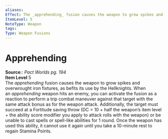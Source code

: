 ```yaml
---
aliases: 
Effect: The _apprehending_ fusion causes the weapon to grow spikes and overwrought iron fixtures, as befits its use by the Hellknights. When an _apprehending_ weapon hits an enemy, you can activate the fusion as a reaction to perform a trip combat maneuver against that target with the same attack bonus as for the weapon attack. Additionally, the target must succeed at a Fortitude saving throw (DC = 10 + half the weapon’s item level + the ability score modifier you apply to attack rolls with the weapon) or be unable to cast spells or spell-like abilities for 1 round. Once the weapon has used this ability, it cannot use it again until you take a 10-minute rest to regain Stamina Points.
ItemLevel: 5
NoteType: Weapon
tags: 
Type: Weapon Fusions
---
```


# Apprehending

**Source**:: _Pact Worlds pg. 194_  
**Item Level** 5  
The _apprehending_ fusion causes the weapon to grow spikes and overwrought iron fixtures, as befits its use by the Hellknights. When an _apprehending_ weapon hits an enemy, you can activate the fusion as a reaction to perform a trip combat maneuver against that target with the same attack bonus as for the weapon attack. Additionally, the target must succeed at a Fortitude saving throw (DC = 10 + half the weapon’s item level + the ability score modifier you apply to attack rolls with the weapon) or be unable to cast spells or spell-like abilities for 1 round. Once the weapon has used this ability, it cannot use it again until you take a 10-minute rest to regain Stamina Points.
